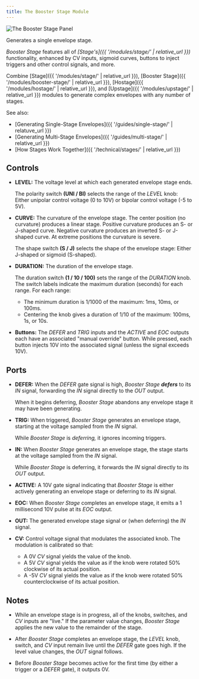 ```yaml
---
title: The Booster Stage Module
---
```

<img class="panel" src="panel.svg" alt="The Booster Stage Panel" />

Generates a single envelope stage.

_Booster Stage_ features all of
_[Stage's]({{ '/modules/stage/' | relative_url }})_
functionality,
enhanced by
CV inputs,
sigmoid curves,
buttons to inject triggers and other control signals,
and more.

Combine
[Stage]({{ '/modules/stage/' | relative_url }}),
[Booster Stage]({{ '/modules/booster-stage/' | relative_url }}),
[Hostage]({{ '/modules/hostage/' | relative_url }}),
and [Upstage]({{ '/modules/upstage/' | relative_url }})
modules
to generate complex envelopes
with any number of stages.

See also:

- [Generating Single-Stage Envelopes]({{ '/guides/single-stage/' | relatuve_url }})
- [Generating Multi-Stage Envelopes]({{ '/guides/multi-stage/' | relative_url }})
- [How Stages Work Together]({{ '/technical/stages/' | relative_url }})

## Controls

- **LEVEL:**
    The voltage level at which each generated envelope stage ends.

    The polarity switch **(UNI / BI)**
    selects the range of the _LEVEL_ knob:
    Either unipolar control voltage (0 to 10V)
    or bipolar control voltage (-5 to 5V).

- **CURVE:**
    The curvature of the envelope stage.
    The center position (no curvature)
    produces a linear stage.
    Positive curvature produces an S- or J-shaped curve.
    Negative curvature produces an inverted S- or J-shaped curve.
    At extreme positions the curvature is severe.

    The shape switch **(S / J)**
    selects the shape of the envelope stage:
    Either J-shaped or sigmoid (S-shaped).

- **DURATION:**
    The duration of the envelope stage.

    The duration switch **(1 / 10 / 100)**
    sets the range of the _DURATION_ knob.
    The switch labels
    indicate the maximum duration (seconds)
    for each range.
    For each range:
    - The minimum duration
        is 1/1000 of the maximum:
        1ms, 10ms, or 100ms.
    - Centering the knob gives a duration of
        1/10 of the maximum:
        100ms, 1s, or 10s.

- **Buttons:**
    The _DEFER_ and _TRIG_ inputs
    and the _ACTIVE_ and _EOC_ outputs
    each have an associated "manual override" button.
    While pressed,
    each button injects 10V into the associated signal
    (unless the signal exceeds 10V).

## Ports

- **DEFER:**
    When the _DEFER_ gate signal is high,
    _Booster Stage_ **_defers_** to its _IN_ signal,
    forwarding the _IN_ signal
    directly to the _OUT_ output.

    When it begins deferring,
     _Booster Stage_ abandons any envelope stage
    it may have been generating.

- **TRIG:**
    When triggered,
    _Booster Stage_ generates an envelope stage,
    starting at the voltage sampled from the _IN_ signal.

    While _Booster Stage_ is _deferring,_
    it ignores incoming triggers.

- **IN:**
    When _Booster Stage_ generates an envelope stage,
    the stage starts
    at the voltage sampled from the _IN_ signal.

    While _Booster Stage_ is deferring,
    it forwards the _IN_ signal directly to its _OUT_ output.

- **ACTIVE:**
    A 10V gate signal indicating that _Booster Stage_
    is either actively generating an envelope stage
    or deferring to its _IN_ signal.

- **EOC:**
    When _Booster Stage_ completes an envelope stage,
    it emits a 1 millisecond 10V pulse
    at its _EOC_ output.

- **OUT:**
    The generated envelope stage signal
    or (when deferring) the _IN_ signal.

- **CV:**
    Control voltage signal that modulates the associated knob.
    The modulation is calibrated so that:
    - A 0V _CV_ signal yields the value of the knob.
    - A 5V _CV_ signal yields the value
        as if the knob were rotated 50%
        clockwise
        of its actual position.
    - A -5V _CV_ signal yields the value
        as if the knob were rotated 50%
        counterclockwise
        of its actual position.

## Notes

- While an envelope stage is in progress,
    all of the knobs, switches, and _CV_ inputs
    are "live."
    If the parameter value changes,
    _Booster Stage_ applies the new value
    to the remainder of the stage.

- After _Booster Stage_ completes an envelope stage,
    the _LEVEL_ knob, switch, and _CV_ input remain live
    until the _DEFER_ gate goes high.
    If the level value changes,
    the _OUT_ signal follows.

- Before _Booster Stage_ becomes active for the first time
    (by either a trigger or a _DEFER_ gate),
    it outputs 0V.
